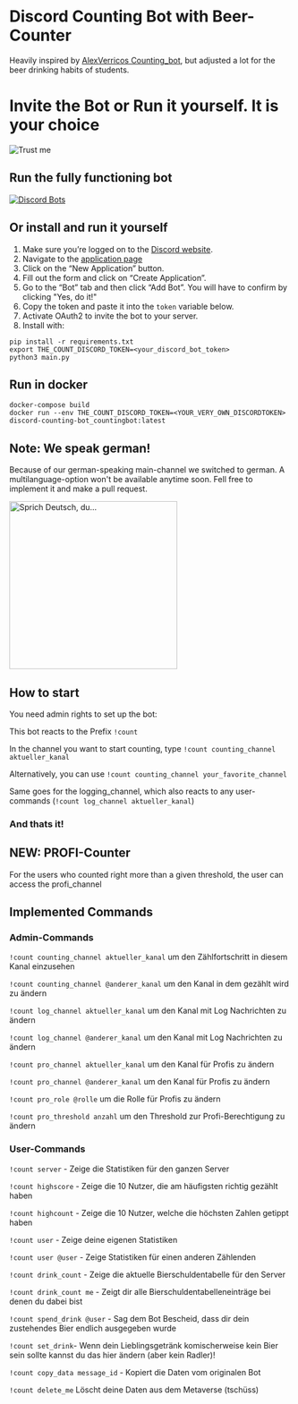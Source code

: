 # Discord Counting Bot with Beer-Counter
Heavily inspired by [AlexVerricos Counting_bot](https://github.com/AlexVerrico/Discord-Counting-Bot), but adjusted a lot for the beer drinking habits of students.



# Invite the Bot or Run it yourself. It is your choice
![Trust me](https://i.imgflip.com/1kv6ks.jpg)

## Run the fully functioning bot

[![Discord Bots](https://top.gg/api/widget/907378896004063272.svg)](https://top.gg/bot/907378896004063272)

## Or install and run it yourself
1. Make sure you’re logged on to the [Discord website](https://discord.com/).
2. Navigate to the [application page](https://discordapp.com/developers/applications/)
3. Click on the “New Application” button.
4. Fill out the form and click on “Create Application”.
5. Go to the “Bot” tab and then click “Add Bot”. You will have to confirm by clicking "Yes, do it!"
6. Copy the token and paste it into the `token` variable below.
7. Activate OAuth2 to invite the bot to your server.
8. Install with:
```	
pip install -r requirements.txt
export THE_COUNT_DISCORD_TOKEN=<your_discord_bot_token>
python3 main.py
```
## Run in docker
```	
docker-compose build
docker run --env THE_COUNT_DISCORD_TOKEN=<YOUR_VERY_OWN_DISCORDTOKEN> discord-counting-bot_countingbot:latest
```

## Note: We speak german!
Because of our german-speaking main-channel we switched to german. A multilanguage-option won't be available anytime soon. Fell free to implement it and make a pull request.

<img alt="Sprich Deutsch, du..." src="https://img.ifunny.co/images/e8b909c4e2fb3d2681465d7eaebb9c76ed686fb49bca693ed6e111dd9112663a_1.jpg" height="300" >

## How to start
You need admin rights to set up the bot:

This bot reacts to the Prefix `!count`

In the channel you want to start counting, type `!count counting_channel aktueller_kanal`

Alternatively, you can use `!count counting_channel your_favorite_channel`

Same goes for the logging_channel, which also reacts to any user-commands (`!count log_channel aktueller_kanal`)

### And thats it!

## NEW: PROFI-Counter
For the users who counted right more than a given threshold, the user can access the profi_channel


## Implemented Commands
### Admin-Commands
`!count counting_channel aktueller_kanal` um den Zählfortschritt in diesem Kanal einzusehen

`!count counting_channel @anderer_kanal` um den Kanal in dem gezählt wird zu ändern

`!count log_channel aktueller_kanal` um den Kanal mit Log Nachrichten zu ändern

`!count log_channel @anderer_kanal` um den Kanal mit Log Nachrichten zu ändern

`!count pro_channel aktueller_kanal` um den Kanal für Profis zu ändern

`!count pro_channel @anderer_kanal` um den Kanal für Profis zu ändern

`!count pro_role @rolle` um die Rolle für Profis zu ändern

`!count pro_threshold anzahl` um den Threshold zur Profi-Berechtigung zu ändern 

### User-Commands
`!count server` - Zeige die Statistiken für den ganzen Server

`!count highscore` - Zeige die 10 Nutzer, die am häufigsten richtig gezählt haben

`!count highcount` - Zeige die 10 Nutzer, welche die höchsten Zahlen getippt haben

`!count user` - Zeige deine eigenen Statistiken

`!count user @user` - Zeige Statistiken für einen anderen Zählenden

`!count drink_count` - Zeige die aktuelle Bierschuldentabelle für den Server

`!count drink_count me` - Zeigt dir alle Bierschuldentabelleneinträge bei denen du dabei bist

`!count spend_drink @user` - Sag dem Bot Bescheid, dass dir dein zustehendes Bier endlich ausgegeben wurde

`!count set_drink`- Wenn dein Lieblingsgetränk komischerweise kein Bier sein sollte kannst du das hier ändern (aber kein Radler)!

`!count copy_data message_id` - Kopiert die Daten vom originalen Bot

`!count delete_me` Löscht deine Daten aus dem Metaverse (tschüss)
